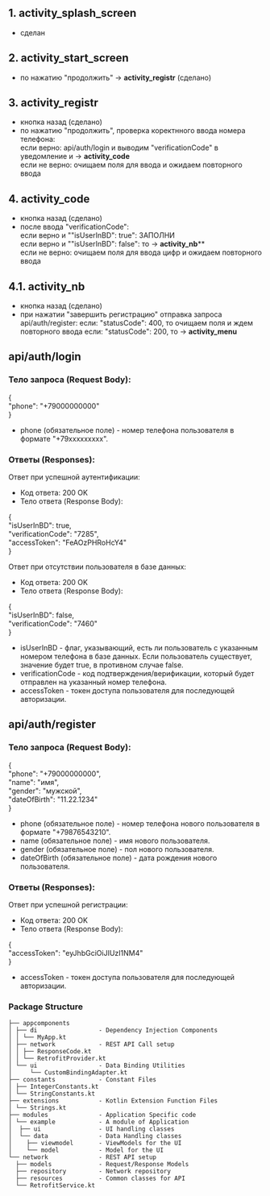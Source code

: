 ## 1. **activity_splash_screen**
- сделан

## 2. **activity_start_screen** 
- по нажатию "продолжить" -> **activity_registr** (сделано)

## 3. **activity_registr**
- кнопка назад (сделано)
- по нажатию "продолжить", проверка коректнного ввода номера телефона:\
если верно: api/auth/login и выводим "verificationCode" в уведомление и -> **activity_code**\
если не верно: очищаем поля для ввода и ожидаем повторного ввода

## 4. **activity_code**
- кнопка назад (сделано)
- после ввода "verificationCode":\
если верно и ""isUserInBD": true": ЗАПОЛНИ\
если верно и ""isUserInBD": false": то -> **activity_nb****\
если не верно: очищаем поля для ввода цифр и ожидаем повторного ввода

## 4.1. **activity_nb** 
- кнопка назад (сделано)
- при нажатии "завершить регистрацию" отправка запроса api/auth/register:
если:  "statusCode": 400, то очищаем поля и ждем повторного ввода
если:  "statusCode": 200, то -> **activity_menu**





## api/auth/login

### Тело запроса (Request Body):

{\
  "phone": "+79000000000"\
}


- phone (обязательное поле) - номер телефона пользователя в формате "+79xxxxxxxxx".

### Ответы (Responses):

Ответ при успешной аутентификации:

- Код ответа: 200 OK
- Тело ответа (Response Body):

{\
    "isUserInBD": true,\
    "verificationCode": "7285",\
    "accessToken": "FeAOzPHRoHcY4"\
}

Ответ при отсутствии пользователя в базе данных:

- Код ответа: 200 OK
- Тело ответа (Response Body):

{\
    "isUserInBD": false,\
    "verificationCode": "7460"\
}


- isUserInBD - флаг, указывающий, есть ли пользователь с указанным номером телефона в базе данных. Если пользователь существует, значение будет true, в противном случае false.
- verificationCode - код подтверждения/верификации, который будет отправлен на указанный номер телефона.
- accessToken - токен доступа пользователя для последующей авторизации.

## api/auth/register

### Тело запроса (Request Body):

{\
    "phone": "+79000000000",\
    "name": "имя",\
    "gender": "мужской",\
    "dateOfBirth": "11.22.1234"\
}


- phone (обязательное поле) - номер телефона нового пользователя в формате "+79876543210".
- name (обязательное поле) - имя нового пользователя.
- gender (обязательное поле) - пол нового пользователя.
- dateOfBirth (обязательное поле) - дата рождения нового пользователя.

### Ответы (Responses):

Ответ при успешной регистрации:

- Код ответа: 200 OK
- Тело ответа (Response Body):

{\
    "accessToken": "eyJhbGciOiJIUzI1NM4"\
}


- accessToken - токен доступа пользователя для последующей авторизации.

### Package Structure


```
├── appcomponents       
│ ├── di                 - Dependency Injection Components 
│ │ └── MyApp.kt
│ ├── network            - REST API Call setup
│ │ ├── ResponseCode.kt
│ │ └── RetrofitProvider.kt
│ └── ui                 - Data Binding Utilities
│     └── CustomBindingAdapter.kt
├── constants            - Constant Files
│ ├── IntegerConstants.kt
│ └── StringConstants.kt
├── extensions           - Kotlin Extension Function Files
│ └── Strings.kt
├── modules              - Application Specific code
│ └── example            - A module of Application 
│  ├── ui                - UI handling classes
│  └── data              - Data Handling classes
│    ├── viewmodel       - ViewModels for the UI
│    └── model           - Model for the UI
└── network              - REST API setup
  ├── models             - Request/Response Models
  ├── repository         - Network repository
  ├── resources          - Common classes for API
  └── RetrofitService.kt
```
